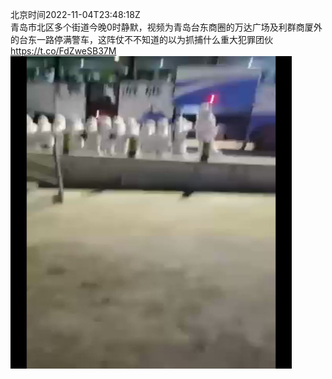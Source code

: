 北京时间2022-11-04T23:48:18Z<br>青岛市北区多个街道今晚0时静默，视频为青岛台东商圈的万达广场及利群商厦外的台东一路停满警车，这阵仗不不知道的以为抓捕什么重大犯罪团伙 https://t.co/FdZweSB37M<br><img src='/temp/video/2022/o-Month-11/v-Day-04/whyyoutouzhele/1588558766462865408_0.jpg' width='450' height='500'><br><br>